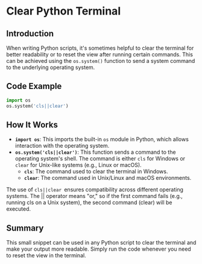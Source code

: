 # Clear Python Terminal

## Introduction

When writing Python scripts, it's sometimes helpful to clear the terminal for better readability or to reset the view after running certain commands. This can be achieved using the `os.system()` function to send a system command to the underlying operating system.

## Code Example

```python
import os
os.system('cls||clear')
```

## How It Works

- **`import os`**: This imports the built-in `os` module in Python, which allows interaction with the operating system.
- **`os.system('cls||clear')`**: This function sends a command to the operating system's shell. The command is either `cls` for Windows or `clear` for Unix-like systems (e.g., Linux or macOS).
  - **`cls`**: The command used to clear the terminal in Windows.
  - **`clear`**: The command used in Unix/Linux and macOS environments.

The use of `cls||clear `ensures compatibility across different operating systems. The || operator means "or," so if the first command fails (e.g., running cls on a Unix system), the second command (clear) will be executed.

## Summary

This small snippet can be used in any Python script to clear the terminal and make your output more readable. Simply run the code whenever you need to reset the view in the terminal.
